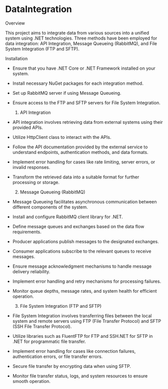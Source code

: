 # DataIntegration

  Overview
  
This project aims to integrate data from various sources into a unified system using .NET technologies. Three methods have been employed for data integration: API Integration, Message Queueing (RabbitMQ), and File System Integration (FTP and SFTP).

  Installation
  
- Ensure that you have .NET Core or .NET Framework installed on your system.
- Install necessary NuGet packages for each integration method.
- Set up RabbitMQ server if using Message Queueing.
- Ensure access to the FTP and SFTP servers for File System Integration.
  
  1. API Integration

- API integration involves retrieving data from external systems using their provided APIs.
- Utilize HttpClient class to interact with the APIs.
- Follow the API documentation provided by the external service to understand endpoints, authentication methods, and data formats.
- Implement error handling for cases like rate limiting, server errors, or invalid responses.
- Transform the retrieved data into a suitable format for further processing or storage.

  2. Message Queueing (RabbitMQ)
- Message Queueing facilitates asynchronous communication between different components of the system.
- Install and configure RabbitMQ client library for .NET.
- Define message queues and exchanges based on the data flow requirements.
- Producer applications publish messages to the designated exchanges.
- Consumer applications subscribe to the relevant queues to receive messages.
- Ensure message acknowledgment mechanisms to handle message delivery reliability.
- Implement error handling and retry mechanisms for processing failures.
- Monitor queue depths, message rates, and system health for efficient operation.
  
  3. File System Integration (FTP and SFTP)
     
- File System Integration involves transferring files between the local system and remote servers using FTP (File Transfer Protocol) and SFTP (SSH File Transfer Protocol).
- Utilize libraries such as FluentFTP for FTP and SSH.NET for SFTP in .NET for programmatic file transfer.
- Implement error handling for cases like connection failures, authentication errors, or file transfer errors.
- Secure file transfer by encrypting data when using SFTP.
- Monitor file transfer status, logs, and system resources to ensure smooth operation.
